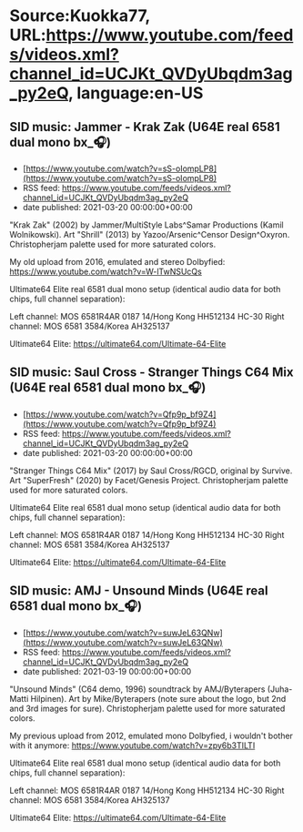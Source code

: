 # Source:Kuokka77, URL:https://www.youtube.com/feeds/videos.xml?channel_id=UCJKt_QVDyUbqdm3ag_py2eQ, language:en-US

## SID music: Jammer - Krak Zak (U64E real 6581 dual mono bx_🎧)
 - [https://www.youtube.com/watch?v=sS-oIompLP8](https://www.youtube.com/watch?v=sS-oIompLP8)
 - RSS feed: https://www.youtube.com/feeds/videos.xml?channel_id=UCJKt_QVDyUbqdm3ag_py2eQ
 - date published: 2021-03-20 00:00:00+00:00

"Krak Zak" (2002) by Jammer/MultiStyle Labs^Samar Productions (Kamil Wolnikowski). Art "Shrill" (2013) by Yazoo/Arsenic^Censor Design^Oxyron. Christopherjam palette used for more saturated colors.

My old upload from 2016, emulated and stereo Dolbyfied:
https://www.youtube.com/watch?v=W-lTwNSUcQs

Ultimate64 Elite real 6581 dual mono setup (identical audio data for both chips, full channel separation):

Left channel: MOS 6581R4AR 0187 14/Hong Kong HH512134 HC-30
Right channel: MOS 6581 3584/Korea AH325137

Ultimate64 Elite:
https://ultimate64.com/Ultimate-64-Elite

## SID music: Saul Cross - Stranger Things C64 Mix (U64E real 6581 dual mono bx_🎧)
 - [https://www.youtube.com/watch?v=Qfp9p_bf9Z4](https://www.youtube.com/watch?v=Qfp9p_bf9Z4)
 - RSS feed: https://www.youtube.com/feeds/videos.xml?channel_id=UCJKt_QVDyUbqdm3ag_py2eQ
 - date published: 2021-03-20 00:00:00+00:00

"Stranger Things C64 Mix" (2017) by Saul Cross/RGCD, original by Survive. Art "SuperFresh" (2020) by Facet/Genesis Project. Christopherjam palette used for more saturated colors.

Ultimate64 Elite real 6581 dual mono setup (identical audio data for both chips, full channel separation):

Left channel: MOS 6581R4AR 0187 14/Hong Kong HH512134 HC-30
Right channel: MOS 6581 3584/Korea AH325137

Ultimate64 Elite:
https://ultimate64.com/Ultimate-64-Elite

## SID music: AMJ - Unsound Minds (U64E real 6581 dual mono bx_🎧)
 - [https://www.youtube.com/watch?v=suwJeL63QNw](https://www.youtube.com/watch?v=suwJeL63QNw)
 - RSS feed: https://www.youtube.com/feeds/videos.xml?channel_id=UCJKt_QVDyUbqdm3ag_py2eQ
 - date published: 2021-03-19 00:00:00+00:00

"Unsound Minds" (C64 demo, 1996) soundtrack by AMJ/Byterapers (Juha-Matti Hilpinen). Art by Mike/Byterapers (note sure about the logo, but 2nd and 3rd images for sure). Christopherjam palette used for more saturated colors.

My previous upload from 2012, emulated mono Dolbyfied, i wouldn't bother with it anymore:
https://www.youtube.com/watch?v=zpy6b3TILTI

Ultimate64 Elite real 6581 dual mono setup (identical audio data for both chips, full channel separation):

Left channel: MOS 6581R4AR 0187 14/Hong Kong HH512134 HC-30
Right channel: MOS 6581 3584/Korea AH325137

Ultimate64 Elite:
https://ultimate64.com/Ultimate-64-Elite

